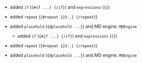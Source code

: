 - added `if` (`{#if ...} {/if}`)  and `expressions` (`{}`)

- added `repeat` (`{#repeat 123..} {/repeat}`)

- added `placehold` (`{@placehold ...}`) 
  and MD engine. `MDEngine`
  - added `if` (`{#if ...} {/if}`)  and `expressions` (`{}`)

- added `repeat` (`{#repeat 123..} {/repeat}`)

- added `placehold` (`{@placehold ...}`) 
  and MD engine. `MDEngine`
